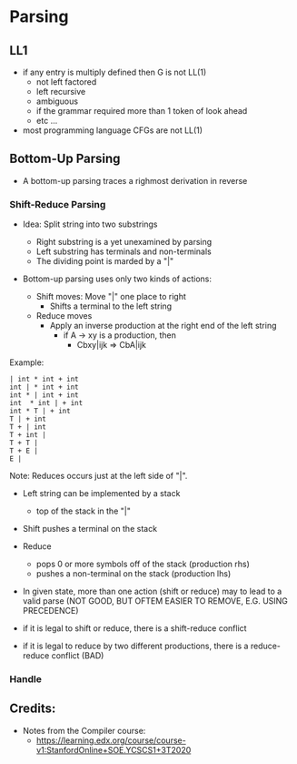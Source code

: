 # Parsing

## LL1

- if any entry is multiply defined then G is not LL(1)
  - not left factored
  - left recursive
  - ambiguous
  - if the grammar required more than 1 token of look ahead
  - etc ...
- most programming language CFGs are not LL(1)

## Bottom-Up Parsing

- A bottom-up parsing traces a righmost derivation in reverse

### Shift-Reduce Parsing

- Idea: Split string into two substrings
  - Right substring is a yet unexamined by parsing
  - Left substring has terminals and non-terminals
  - The dividing point is marded by a "|"

- Bottom-up parsing uses only two kinds of actions:
  - Shift moves: Move "|" one place to right
    - Shifts a terminal to the left string
  - Reduce moves
    - Apply an inverse production at the right end of the left string
      - if A -> xy is a production, then
        - Cbxy|ijk => CbA|ijk

Example:

```
| int * int + int
int | * int + int
int * | int + int
int  * int | + int
int * T | + int
T | + int
T + | int
T + int |
T + T |
T + E |
E |
```

Note: Reduces occurs just at the left side of "|".

- Left string can be implemented by a stack
  - top of the stack in the "|"

- Shift pushes a terminal on the stack

- Reduce
  - pops 0 or more symbols off of the stack (production rhs)
  - pushes a non-terminal on the stack (production lhs)

- In given state, more than one action (shift or reduce) may to lead to
  a valid parse (NOT GOOD, BUT OFTEM EASIER TO REMOVE, E.G. USING PRECEDENCE)

- if it is legal to shift or reduce, there is a shift-reduce conflict

- if it is legal to reduce by two different productions, there is a reduce-reduce conflict (BAD)


### Handle

## Credits:
- Notes from the Compiler course:
  - https://learning.edx.org/course/course-v1:StanfordOnline+SOE.YCSCS1+3T2020
